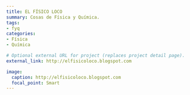 ```yaml
---
title: EL FÍSICO LOCO
summary: Cosas de Física y Química.
tags:
- fyq
categories:
- Física
- Química

# Optional external URL for project (replaces project detail page).
external_link: http://elfisicoloco.blogspot.com

image:
  caption: http://elfisicoloco.blogspot.com
  focal_point: Smart
---
```

